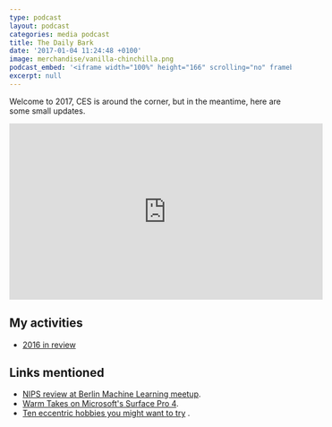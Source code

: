 ```yaml
---
type: podcast
layout: podcast
categories: media podcast
title: The Daily Bark
date: '2017-01-04 11:24:48 +0100'
image: merchandise/vanilla-chinchilla.png
podcast_embed: '<iframe width="100%" height="166" scrolling="no" frameborder="no" src="https://w.soundcloud.com/player/?url=https%3A//api.soundcloud.com/tracks/300861032&amp;color=ff5500&amp;auto_play=false&amp;hide_related=false&amp;show_comments=true&amp;show_user=true&amp;show_reposts=false"></iframe>'
excerpt: null
---
```


Welcome to 2017, CES is around the corner, but in the meantime, here are some small updates.

<iframe width="560" height="315" src="https://www.youtube.com/embed/RckygbegGe0" frameborder="0" allowfullscreen="">
</iframe>

## My activities

- [2016 in review](/2016-in-review)

## Links mentioned

- [NIPS review at Berlin Machine Learning meetup](https://www.meetup.com/berlin-machine-learning/events/234989377/).
- [Warm Takes on Microsoft's Surface Pro 4](https://medium.com/@searls/warm-takes-on-microsofts-surface-pro-4-580f77634d2c#.6orebrov1).
- [Ten eccentric hobbies you might want to try](http://www.bbc.co.uk/programmes/articles/1dSmWZvwZzKdnhHZyjwNQdn/ten-eccentric-hobbies-you-might-want-to-try) .
